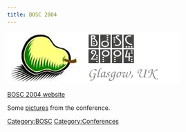 ```yaml
---
title: BOSC 2004
---
```


![](Bosc-2004-logo.gif "Bosc-2004-logo.gif")

[BOSC 2004 website](http://open-bio.org/bosc2004)

Some [pictures](http://gallery.open-bio.org/gallery2/v/bosc2004/) from
the conference.

<Category:BOSC> <Category:Conferences>
